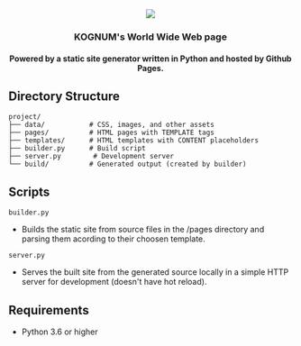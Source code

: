 <div align="center">
    <img src="https://github.com/user-attachments/assets/a179e0ff-6f25-4623-a20c-19ac8f68f02f"">
    <h3>KOGNUM's World Wide Web page</h3>
    <h4>Powered by a static site generator written in Python and hosted by Github Pages.</h4>
</div>

## Directory Structure

```
project/
├── data/           # CSS, images, and other assets
├── pages/          # HTML pages with TEMPLATE tags
├── templates/      # HTML templates with CONTENT placeholders
├── builder.py      # Build script
├── server.py        # Development server
└── build/          # Generated output (created by builder)
```

## Scripts

`builder.py`
- Builds the static site from source files in the /pages directory and parsing them acording to their choosen template.
  
`server.py`
- Serves the built site from the generated source locally in a simple HTTP server for development (doesn't have hot reload).

## Requirements

- Python 3.6 or higher
